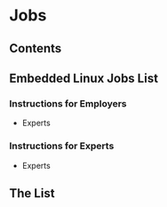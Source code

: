 # Jobs
## Contents
## **Embedded Linux Jobs List**
### Instructions for Employers
* Experts
### Instructions for Experts
* Experts
## **The List**

